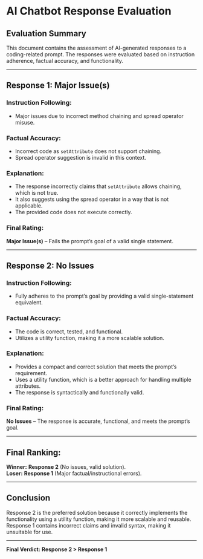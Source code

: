 # AI Chatbot Response Evaluation

## **Evaluation Summary**

This document contains the assessment of AI-generated responses to a coding-related prompt. The responses were evaluated based on instruction adherence, factual accuracy, and functionality.

---

## **Response 1: Major Issue(s)**

### **Instruction Following:**  
- Major issues due to incorrect method chaining and spread operator misuse.

### **Factual Accuracy:**  
-  Incorrect code as `setAttribute` does not support chaining.  
-  Spread operator suggestion is invalid in this context.

### **Explanation:**  
- The response incorrectly claims that `setAttribute` allows chaining, which is not true.  
- It also suggests using the spread operator in a way that is not applicable.  
- The provided code does not execute correctly.  

### **Final Rating:**  
  **Major Issue(s)** – Fails the prompt’s goal of a valid single statement.

---

## **Response 2: No Issues**  

### **Instruction Following:**  
-  Fully adheres to the prompt’s goal by providing a valid single-statement equivalent.

### **Factual Accuracy:**  
-  The code is correct, tested, and functional.  
-  Utilizes a utility function, making it a more scalable solution.

### **Explanation:**  
- Provides a compact and correct solution that meets the prompt’s requirement.  
- Uses a utility function, which is a better approach for handling multiple attributes.  
- The response is syntactically and functionally valid.

### **Final Rating:**  
 **No Issues** – The response is accurate, functional, and meets the prompt’s goal.

---

## **Final Ranking:**
 **Winner:** **Response 2** (No issues, valid solution).  
 **Loser:** **Response 1** (Major factual/instructional errors).  

---

## **Conclusion**
Response 2 is the preferred solution because it correctly implements the functionality using a utility function, making it more scalable and reusable. Response 1 contains incorrect claims and invalid syntax, making it unsuitable for use.

----

 **Final Verdict:**  **Response 2 > Response 1**
